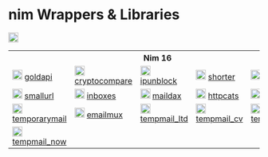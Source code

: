 # nim Wrappers & Libraries
<img src="https://img.shields.io/badge/NIM-FFC200?style=for-the-badge&logo=nim&logoColor=white" height="20px">
<table>
    <tr> <th colspan="5">Nim 16</th> </tr>
    <tr>
      <td>
        <img src="https://gold-api.com/icon.png" height="20px" alt="goldapi" onerror="this.src='https://github.com/favicon.ico'">
        <a href="https://github.com/l0v3m0n3y/goldapi" target="_blank"> goldapi </a>
      </td>
      <td>
        <img src="https://www.cryptocompare.com/media/20562/favicon.png" height="20px" alt="cryptocompare" onerror="this.src='https://github.com/favicon.ico'">
        <a href="https://github.com/l0v3m0n3y/cryptocompare" target="_blank"> cryptocompare </a>
      </td>
      <td>
        <img src="https://ipunblock.com/apple-icon-57x57.png" height="20px" alt="ipunblock" onerror="this.src='https://github.com/favicon.ico'">
        <a href="https://github.com/l0v3m0n3y/ipunblock" target="_blank"> ipunblock </a>
      </td>
      <td>
        <img src="https://cdn.shorter.me/assets/img/logo/favicon.png" height="20px" alt="shorter" onerror="this.src='https://github.com/favicon.ico'">
        <a href="https://github.com/l0v3m0n3y/shorter" target="_blank"> shorter </a>
      </td>
      <td>
        <img src="https://tiny.owlbyte.org/new/favicon-ico.png" height="20px" alt="owlbyte" onerror="this.src='https://github.com/favicon.ico'">
        <a href="https://github.com/l0v3m0n3y/owlbyte" target="_blank"> owlbyte </a>
      </td>
    </tr>
    <td>
        <img src="https://smallurl.in/apple-touch-icon.png" height="20px" alt="smallurl" onerror="this.src='https://github.com/favicon.ico'">
        <a href="https://github.com/l0v3m0n3y/smallurl" target="_blank"> smallurl </a>
    <td>
        <img src="https://inboxes.com/images/favicon.svg" height="20px" alt="inboxes" onerror="this.src='https://github.com/favicon.ico'">
        <a href="https://github.com/l0v3m0n3y/inboxes" target="_blank"> inboxes </a>
    </td>
    <td>
        <img src="https://maildax.com/favicon.ico" height="20px" alt="maildax" onerror="this.src='https://github.com/favicon.ico'">
        <a href="https://github.com/l0v3m0n3y/maildax" target="_blank"> maildax </a>
    </td>
    <td>
        <img src="https://httpcats.com/static/icons/cat.svg" height="20px" alt="httpcats" onerror="this.src='https://github.com/favicon.ico'">
        <a href="https://github.com/l0v3m0n3y/httpcats" target="_blank"> httpcats </a> 
    <td>
        <img src="https://etempmail.com/assets/img/fav/apple-icon-60x60.png" height="20px" alt="etempmail" onerror="this.src='https://github.com/favicon.ico'">
        <a href="https://github.com/l0v3m0n3y/etempmail" target="_blank"> etempmail </a>
    </td>
    <tr>
        <td>
        <img src="https://temporarymail.cc/assets/image/favicon.ico" height="20px" alt="temporarymail" onerror="this.src='https://github.com/favicon.ico'">
        <a href="https://github.com/l0v3m0n3y/temporarymail" target="_blank"> temporarymail </a>
    </td>
        <td>
        <img src="https://emailmux.com/static/favicon.png" height="20px" alt="emailmux" onerror="this.src='https://github.com/favicon.ico'">
        <a href="https://github.com/l0v3m0n3y/emailmux" target="_blank"> emailmux </a>
    </td>
        <td>
        <img src="https://tempmail.ltd/assets/themes/basic/img/favicon.png" height="20px" alt="tempmail_ltd" onerror="this.src='https://github.com/favicon.ico'">
        <a href="https://github.com/l0v3m0n3y/tempmail_ltd" target="_blank"> tempmail_ltd </a>
    </td>
        <td>
        <img src="https://tempmail.cv/icon.png" height="20px" alt="tempmail_cv" onerror="this.src='https://github.com/favicon.ico'">
        <a href="https://github.com/l0v3m0n3y/tempmail_cv" target="_blank"> tempmail_cv </a>
    </td>
        <td>
        <img src="https://tempmail.fish/images/favicon.ico" height="20px" alt="tempmail_fish" onerror="this.src='https://github.com/favicon.ico'">
        <a href="https://github.com/l0v3m0n3y/tempmail_fish" target="_blank"> tempmail_fish </a>
    </td>
    </tr> 
        <td>
        <img src="https://tempmail.now/static/favicon-256x256.png" height="20px" alt="tempmail_now" onerror="this.src='https://github.com/favicon.ico'">
        <a href="https://github.com/l0v3m0n3y/tempmail_now" target="_blank"> tempmail_now </a>
    </td>
    <tr>
</table>
